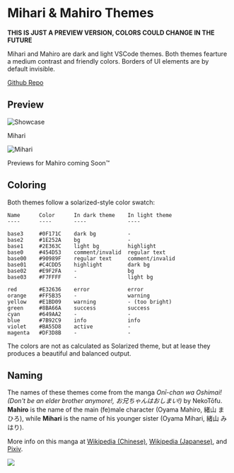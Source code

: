 # Mihari & Mahiro Themes

**THIS IS JUST A PREVIEW VERSION, COLORS COULD CHANGE IN THE FUTURE**

Mihari and Mahiro are dark and light VSCode themes. Both themes fearture a
medium contrast and friendly colors. Borders of UI elements are by default
invisible.

[Github Repo](https://github.com/01010101lzy/mihari)

## Preview

![Showcase](https://i.loli.net/2018/09/21/5ba4e0872966e.png)

Mihari

![Mihari](https://i.loli.net/2018/09/21/5ba4e08736380.png)

Previews for Mahiro coming Soon™

## Coloring

Both themes follow a solarized-style color swatch:

```
Name      Color      In dark theme    In light theme
----      ----       ----             ----

base3     #0F171C    dark bg          -
base2     #1E252A    bg               -
base1     #2E363C    light bg         highlight
base0     #454D53    comment/invalid  regular text
base00    #90989F    regular text     comment/invalid
base01    #C4CDD5    highlight        dark bg
base02    #E9F2FA    -                bg
base03    #F7FFFF    -                light bg

red       #E32636    error            error
orange    #FF5B35    -                warning
yellow    #E1BD09    warning          - (too bright)
green     #8BA66A    success          success
cyan      #649AA2    -                -
blue      #7B92C9    info             info
violet    #BA55D8    active           -
magenta   #DF3D8B    -                -
```

The colors are not as calculated as Solarized theme, but at lease they produces
a beautiful and balanced output.

## Naming

The names of these themes come from the manga _Onī-chan wa Oshimai! (Don't be an elder brother anymore!, お兄ちゃんはおしまい!)_ by NekoTōfu. **Mahiro** is the name of the main (fe)male character (Oyama Mahiro, 緒山 まひろ), while **Mihari** is the name of his younger sister (Oyama Mihari, 緒山 みはり).

More info on this manga at [Wikipedia (Chinese)](https://zh.wikipedia.org/wiki/%E5%88%AB%E5%BD%93%E6%AC%A7%E5%B0%BC%E9%85%B1%E4%BA%86%EF%BC%81), [Wikipedia (Japanese)](https://ja.wikipedia.org/wiki/%E3%81%8A%E5%85%84%E3%81%A1%E3%82%83%E3%82%93%E3%81%AF%E3%81%8A%E3%81%97%E3%81%BE%E3%81%84!), and [Pixiv](https://www.pixiv.net/user/159912/series/12).

![](https://i.loli.net/2018/09/21/5ba4e777931f6.png)
